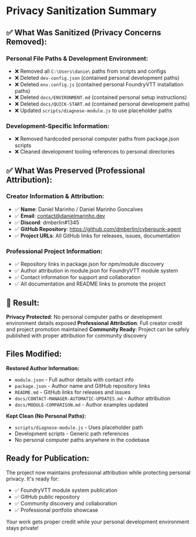 # Privacy Sanitization Summary

## ✅ What Was Sanitized (Privacy Concerns Removed):

### **Personal File Paths & Development Environment:**
- ❌ Removed all `C:\Users\danie\` paths from scripts and configs
- ❌ Deleted `dev-config.json` (contained personal development paths)
- ❌ Deleted `env.config.js` (contained personal FoundryVTT installation paths)
- ❌ Deleted `docs/ENVIRONMENT.md` (contained personal setup instructions)
- ❌ Deleted `docs/QUICK-START.md` (contained personal development paths)
- ❌ Updated `scripts/diagnose-module.js` to use placeholder paths

### **Development-Specific Information:**
- ❌ Removed hardcoded personal computer paths from package.json scripts
- ❌ Cleaned development tooling references to personal directories

## ✅ What Was Preserved (Professional Attribution):

### **Creator Information & Attribution:**
- ✅ **Name**: Daniel Marinho / Daniel Marinho Goncalves
- ✅ **Email**: contact@danielmarinho.dev
- ✅ **Discord**: dmberlin#1345
- ✅ **GitHub Repository**: https://github.com/dmberlin/cyberpunk-agent
- ✅ **Project URLs**: All GitHub links for releases, issues, documentation

### **Professional Project Information:**
- ✅ Repository links in package.json for npm/module discovery
- ✅ Author attribution in module.json for FoundryVTT module system
- ✅ Contact information for support and collaboration
- ✅ All documentation and README links to promote the project

## 🎯 Result:

**Privacy Protected**: No personal computer paths or development environment details exposed
**Professional Attribution**: Full creator credit and project promotion maintained
**Community Ready**: Project can be safely published with proper attribution for community discovery

## Files Modified:

**Restored Author Information:**
- `module.json` - Full author details with contact info
- `package.json` - Author name and GitHub repository links
- `README.md` - GitHub links for releases and issues
- `docs/CONTACT-MANAGER-AUTOMATIC-UPDATES.md` - Author attribution
- `docs/MODULE-COMPARISON.md` - Author examples updated

**Kept Clean (No Personal Paths):**
- `scripts/diagnose-module.js` - Uses placeholder path
- Development scripts - Generic path references
- No personal computer paths anywhere in the codebase

## Ready for Publication:

The project now maintains professional attribution while protecting personal privacy. It's ready for:
- ✅ FoundryVTT module system publication
- ✅ GitHub public repository
- ✅ Community discovery and collaboration
- ✅ Professional portfolio showcase

Your work gets proper credit while your personal development environment stays private!

